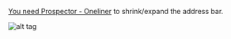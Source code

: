 [You need Prospector - Oneliner](https://addons.mozilla.org/en-US/firefox/addon/prospector-oneLiner/?src=search) to shrink/expand the address bar.

![alt tag](http://i.imgur.com/LEBCLmj.png)